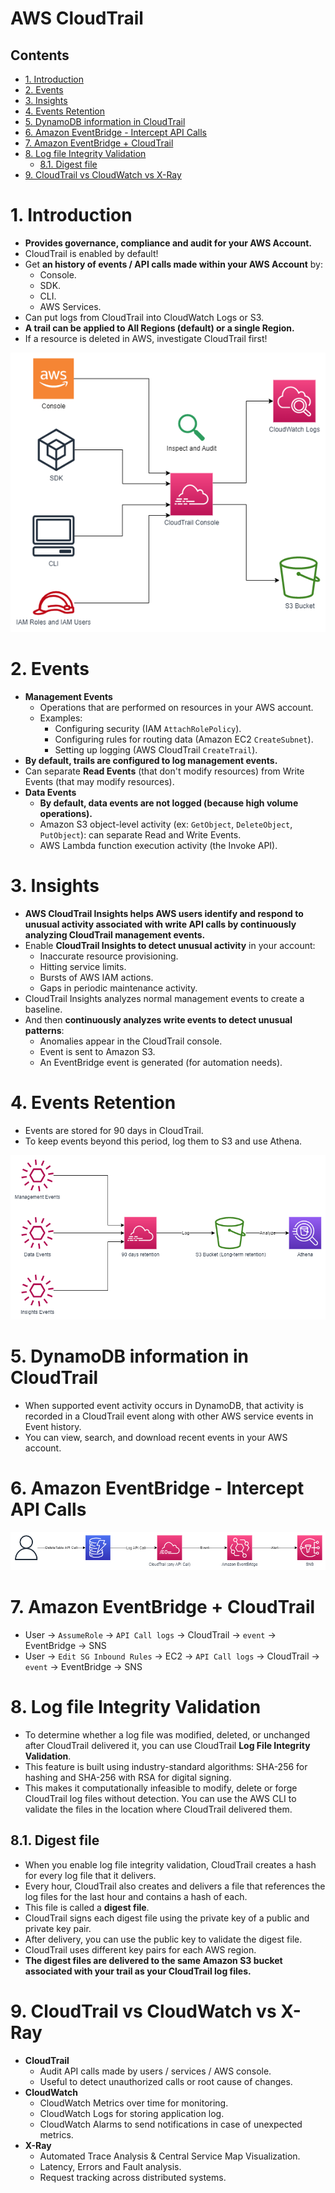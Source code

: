 # AWS CloudTrail<!-- omit in toc -->

## Contents <!-- omit in toc -->

- [1. Introduction](#1-introduction)
- [2. Events](#2-events)
- [3. Insights](#3-insights)
- [4. Events Retention](#4-events-retention)
- [5. DynamoDB information in CloudTrail](#5-dynamodb-information-in-cloudtrail)
- [6. Amazon EventBridge - Intercept API Calls](#6-amazon-eventbridge---intercept-api-calls)
- [7. Amazon EventBridge + CloudTrail](#7-amazon-eventbridge--cloudtrail)
- [8. Log file Integrity Validation](#8-log-file-integrity-validation)
  - [8.1. Digest file](#81-digest-file)
- [9. CloudTrail vs CloudWatch vs X-Ray](#9-cloudtrail-vs-cloudwatch-vs-x-ray)

# 1. Introduction

- **Provides governance, compliance and audit for your AWS Account.**
- CloudTrail is enabled by default!
- Get **an history of events / API calls made within your AWS Account** by:
  - Console.
  - SDK.
  - CLI.
  - AWS Services.
- Can put logs from CloudTrail into CloudWatch Logs or S3.
- **A trail can be applied to All Regions (default) or a single Region.**
- If a resource is deleted in AWS, investigate CloudTrail first!

![AWS CloudTrail diagram](/Images/AWSCloudTrailDiagram.png)

# 2. Events

- **Management Events**
  - Operations that are performed on resources in your AWS account.
  - Examples:
    - Configuring security (IAM `AttachRolePolicy`).
    - Configuring rules for routing data (Amazon EC2 `CreateSubnet`).
    - Setting up logging (AWS CloudTrail `CreateTrail`).
- **By default, trails are configured to log management events.**
- Can separate **Read Events** (that don't modify resources) from Write Events (that may modify resources).
- **Data Events**
  - **By default, data events are not logged (because high volume operations).**
  - Amazon S3 object-level activity (ex: `GetObject`, `DeleteObject`, `PutObject`): can separate Read and Write Events.
  - AWS Lambda function execution activity (the Invoke API).

# 3. Insights

- **AWS CloudTrail Insights helps AWS users identify and respond to unusual activity associated with write API calls by continuously analyzing CloudTrail management events.**
- Enable **CloudTrail Insights to detect unusual activity** in your account:
  - Inaccurate resource provisioning.
  - Hitting service limits.
  - Bursts of AWS IAM actions.
  - Gaps in periodic maintenance activity.
- CloudTrail Insights analyzes normal management events to create a baseline.
- And then **continuously analyzes write events to detect unusual patterns**:
  - Anomalies appear in the CloudTrail console.
  - Event is sent to Amazon S3.
  - An EventBridge event is generated (for automation needs).

# 4. Events Retention

- Events are stored for 90 days in CloudTrail.
- To keep events beyond this period, log them to S3 and use Athena.

![Events Retention](/Images/AWSCloudTrailEventsRetention.png)

# 5. DynamoDB information in CloudTrail

- When supported event activity occurs in DynamoDB, that activity is recorded in a CloudTrail event along with other AWS service events in Event history.
- You can view, search, and download recent events in your AWS account.

# 6. Amazon EventBridge - Intercept API Calls

![Intercept API Calls](/Images/AmazonEventBridgeInterceptAPICalls.png)

# 7. Amazon EventBridge + CloudTrail

- User -> `AssumeRole` -> `API Call logs` -> CloudTrail -> `event` -> EventBridge -> SNS
- User -> `Edit SG Inbound Rules` -> EC2 -> `API Call logs` -> CloudTrail -> `event` -> EventBridge -> SNS

# 8. Log file Integrity Validation

- To determine whether a log file was modified, deleted, or unchanged after CloudTrail delivered it, you can use CloudTrail **Log File Integrity Validation**.
- This feature is built using industry-standard algorithms: SHA-256 for hashing and SHA-256 with RSA for digital signing.
- This makes it computationally infeasible to modify, delete or forge CloudTrail log files without detection. You can use the AWS CLI to validate the files in the location where CloudTrail delivered them.

## 8.1. Digest file

- When you enable log file integrity validation, CloudTrail creates a hash for every log file that it delivers.
- Every hour, CloudTrail also creates and delivers a file that references the log files for the last hour and contains a hash of each.
- This file is called a **digest file**.
- CloudTrail signs each digest file using the private key of a public and private key pair.
- After delivery, you can use the public key to validate the digest file.
- CloudTrail uses different key pairs for each AWS region.
- **The digest files are delivered to the same Amazon S3 bucket associated with your trail as your CloudTrail log files.**

# 9. CloudTrail vs CloudWatch vs X-Ray

- **CloudTrail**
  - Audit API calls made by users / services / AWS console.
  - Useful to detect unauthorized calls or root cause of changes.
- **CloudWatch**
  - CloudWatch Metrics over time for monitoring.
  - CloudWatch Logs for storing application log.
  - CloudWatch Alarms to send notifications in case of unexpected metrics.
- **X-Ray**
  - Automated Trace Analysis & Central Service Map Visualization.
  - Latency, Errors and Fault analysis.
  - Request tracking across distributed systems.
